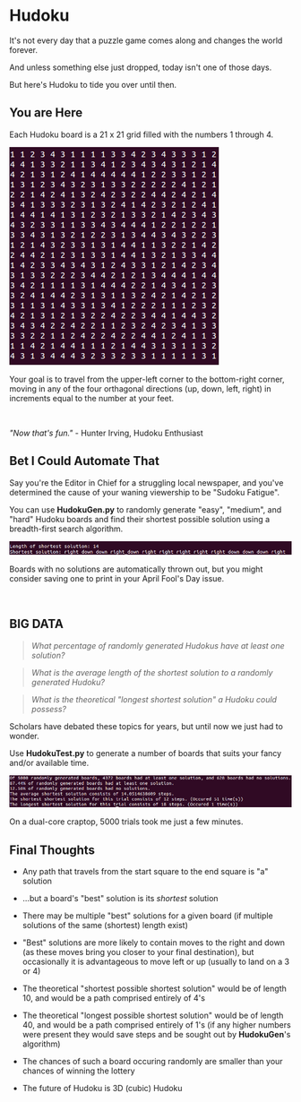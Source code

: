 # Hudoku
It's not every day that a puzzle game comes along and changes the world forever.

And unless something else just dropped, today isn't one of those days.

But here's Hudoku to tide you over until then.

## You are Here

Each Hudoku board is a 21 x 21 grid filled with the numbers 1 through 4.

<img src="https://github.com/hunterirving/Hudoku/blob/master/hudokuboard.png">

Your goal is to travel from the upper-left corner to the bottom-right corner, moving in any of the four orthagonal directions (up, down, left, right) in increments equal to the number at your feet.

<img src="">

_"Now that's fun."_ - Hunter Irving, Hudoku Enthusiast

## Bet I Could Automate That

Say you're the Editor in Chief for a struggling local newspaper, and you've determined the cause of your waning viewership to be "Sudoku Fatigue".

You can use __HudokuGen.py__ to randomly generate "easy", "medium", and "hard" Hudoku boards and find their shortest possible solution using a breadth-first search algorithm.

<img src="https://github.com/hunterirving/Hudoku/blob/master/hudokusolution.png">

Boards with no solutions are automatically thrown out, but you might consider saving one to print in your April Fool's Day issue.

<img src="">

## BIG DATA

> _What percentage of randomly generated Hudokus have at least one solution?_

> _What is the average length of the shortest solution to a randomly generated Hudoku?_

> _What is the theoretical "longest shortest solution" a Hudoku could possess?_

Scholars have debated these topics for years, but until now we just had to wonder.

Use __HudokuTest.py__ to generate a number of boards that suits your fancy and/or available time.

<img src="https://github.com/hunterirving/Hudoku/blob/master/testresults.png">

On a dual-core craptop, 5000 trials took me just a few minutes.

## Final Thoughts

- Any path that travels from the start square to the end square is "a" solution
- ...but a board's "best" solution is its _shortest_ solution
- There may be multiple "best" solutions for a given board (if multiple solutions of the same (shortest) length exist)
- "Best" solutions are more likely to contain moves to the right and down (as these moves bring you closer to your final destination), but occasionally it is advantageous to move left or up (usually to land on a 3 or 4)
- The theoretical "shortest possible shortest solution" would be of length 10, and would be a path comprised entirely of 4's
- The theoretical "longest possible shortest solution"  would be of length 40, and would be a path comprised entirely of 1's (if any higher numbers were present they would save steps and be sought out by __HudokuGen__'s algorithm)
- The chances of such a board occuring randomly are smaller than your chances of winning the lottery



- The future of Hudoku is 3D (cubic) Hudoku
